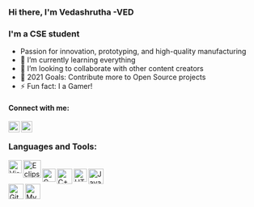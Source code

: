 ### Hi there, I'm Vedashrutha -VED

### I'm a CSE student

- Passion for innovation, prototyping, and high-quality manufacturing
- 🌱 I’m currently learning everything 
- 👯 I’m looking to collaborate with other content creators
- 🥅 2021 Goals: Contribute more to Open Source projects
- ⚡ Fun fact: I a Gamer!

#### Connect with me:

[<img align="left" alt="codeSTACKr | LinkedIn" width="22px" src="https://cdn.jsdelivr.net/npm/simple-icons@v3/icons/linkedin.svg" />][LinkedIn]
[<img align="left" alt="codeSTACKr | Instagram" width="22px" src="https://cdn.jsdelivr.net/npm/simple-icons@v3/icons/instagram.svg" />][Instagram]

<br />

### Languages and Tools:
<img align="left" alt="Visual Studio Code" width="26px" src="https://upload.wikimedia.org/wikipedia/commons/thumb/2/2d/Visual_Studio_Code_1.18_icon.svg/512px-Visual_Studio_Code_1.18_icon.svg.png" />
<img align="left" alt="Eclipse IDE" width="35px" src="https://www.pngfind.com/pngs/m/12-122645_eclipse1024-eclipse-ide-icon-png-transparent-png.png" />
<br/>
<img align= x:100px alt="Java" width="30" src="https://1000logos.net/wp-content/uploads/2020/09/Java-Logo-500x313.png" />
<img align="left" alt="C" width="26" src="https://upload.wikimedia.org/wikipedia/commons/1/19/C_Logo.png" />
<img align="left"  alt="C++" width="30" src="https://mpng.subpng.com/20180418/glq/kisspng-the-c-programming-language-computer-programming-programming-5ad7395d4c2638.9232807315240543653119.jpg" />
<img align="left" alt="HTML 5" width="26" src="https://cdn.freebiesupply.com/logos/large/2x/html-5-logo-png-transparent.png" />
<br />
<img align="left" alt="Git hub" width="30" src="https://img-premium.flaticon.com/png/512/25/25231.png?token=exp=1621152953~hmac=4cf497af85ac8d55357c2ab01dcdc56d" />
<img align="left" alt="MySQL" width="30" src="https://pngimg.com/uploads/mysql/mysql_PNG19.png" />

[instagram]: https://www.instagram.com/vedashruta/
[linkedin]: https://www.linkedin.com/in/vedashrutha-ds/
